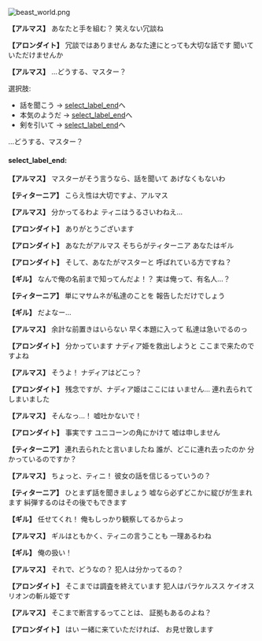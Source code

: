 
![beast_world.png](../images/backgrounds/beast_world.png)

**【アルマス】**
あなたと手を組む？
笑えない冗談ね

**【アロンダイト】**
冗談ではありません
あなた達にとっても大切な話です
聞いていただけませんか

**【アルマス】**
…どうする、マスター？

選択肢:
- 話を聞こう → [select_label_end](#select_label_end)へ
- 本気のようだ → [select_label_end](#select_label_end)へ
- 剣を引いて → [select_label_end](#select_label_end)へ

…どうする、マスター？

#### select_label_end:

**【アルマス】**
マスターがそう言うなら、話を聞いて
あげなくもないわ

**【ティターニア】**
こらえ性は大切ですよ、アルマス

**【アルマス】**
分かってるわよ
ティニはうるさいわねえ…

**【アロンダイト】**
ありがとうございます

**【アロンダイト】**
あなたがアルマス
そちらがティターニア
あなたはギル

**【アロンダイト】**
そして、あなたがマスターと
呼ばれている方ですね？

**【ギル】**
なんで俺の名前まで知ってんだよ！？
実は俺って、有名人…？

**【ティターニア】**
単にマサムネが私達のことを
報告しただけでしょう

**【ギル】**
だよなー…

**【アルマス】**
余計な前置きはいらない
早く本題に入って
私達は急いでるのっ

**【アロンダイト】**
分かっています
ナディア姫を救出しようと
ここまで来たのですよね

**【アルマス】**
そうよ！
ナディアはどこっ？

**【アロンダイト】**
残念ですが、ナディア姫はここには
いません…
連れ去られてしまいました

**【アルマス】**
そんなっ…！
嘘吐かないで！

**【アロンダイト】**
事実です
ユニコーンの角にかけて
嘘は申しません

**【ティターニア】**
連れ去られたと言いましたね
誰が、どこに連れ去ったのか
分かっているのですか？

**【アルマス】**
ちょっと、ティニ！
彼女の話を信じるっていうの？

**【ティターニア】**
ひとまず話を聞きましょう
嘘なら必ずどこかに綻びが生まれます
糾弾するのはその後でもできます

**【ギル】**
任せてくれ！
俺もしっかり観察してるからよっ

**【アルマス】**
ギルはともかく、ティニの言うことも
一理あるわね

**【ギル】**
俺の扱い！

**【アルマス】**
それで、どうなの？
犯人は分かってるの？

**【アロンダイト】**
そこまでは調査を終えています
犯人はパラケルスス
ケイオスリオンの斬ル姫です

**【アルマス】**
そこまで断言するってことは、
証拠もあるのよね？

**【アロンダイト】**
はい
一緒に来ていただければ、
お見せ致します